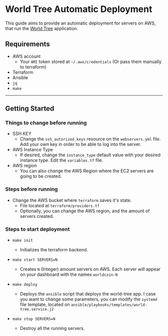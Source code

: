 # World Tree Automatic Deployment

This guide aims to provide an automatic deployment for servers on AWS, that run the [World Tree](https://github.com/worldcoin/world-tree) application.

## Requirements
- AWS account
    - Your `AMI` token stored at `~/.aws/credentials` (Or pass them manually to terraform)
- Terraform
- Ansible
- `jq` 
- `make`

---

## Getting Started

### Things to change before running
- SSH KEY
    - Change the `ssh_autorized_keys` resource on the `webservers.yml` file. Add your own key in order to be able to log into the server.
- AWS Instance Type
    - If desired, change the `instance_type` default value with your desired instance type. Edit the `variables.tf` file.
-  AWS region
    - You can also change the AWS Region where the EC2 servers are going to be created.

### Steps before running
- Change the AWS bucket where `terraform` saves it's state.
    - File located at `terraform/providers.tf`
    - Optionally, you can change the AWS region, and the amount of servers created.

### Steps to start deployment

- `make init`
    - Initializes the terraform backend.

- `make start SERVERS=N`
    - Creates `N` (Integer) amount servers on AWS. Each server will appear on your dashboard with the names `worldcoin-N`

- `make deploy`
    - Deploys the `ansible` script that deploys the world-tree app. I case you want to change some parameters, you can modify the `systemd` file template, located on `ansible/playbooks/templates/world-tree.service.j2`

- `make stop SERVERS=N`
    - Destroy all the running servers.
